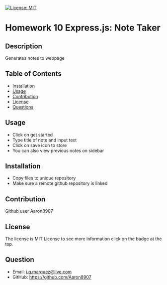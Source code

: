 [![License: MIT](https://img.shields.io/badge/License-MIT-blue.svg)](https://choosealicense.com/licenses/mit/)
# Homework 10 Express.js: Note Taker
## Description
Generates notes to webpage
## Table of Contents
- [Installation](#installation)
- [Usage](#usage)
- [Contribution](#contribution)
- [License](#license)
- [Questions](#questions)
## Usage
- Click on get started
- Type title of note and input text
- Click on save icon to store
- You can also view previous notes on sidebar
## Installation
- Copy files to unique repository
- Make sure a remote github repository is linked
## Contribution
Github user Aaron8907
## License
The license is MIT License to see more information click on the badge at the top.
## Question
- Email: i.q.marquez@live.com
- GitHub: https://github.com/Aaron8907